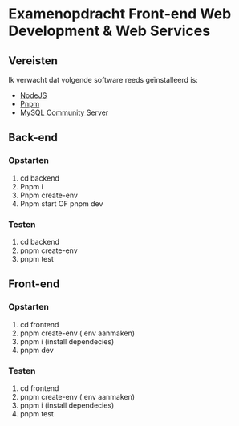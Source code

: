 # Examenopdracht Front-end Web Development & Web Services

## Vereisten

Ik verwacht dat volgende software reeds geïnstalleerd is:

- [NodeJS](https://nodejs.org)
- [Pnpm](https://pnpm.io)
- [MySQL Community Server](https://dev.mysql.com/downloads/mysql/)

## Back-end

### Opstarten

1. cd backend
2. Pnpm i
3. Pnpm create-env 
4. Pnpm start OF pnpm dev

### Testen

1. cd backend
2. pnpm create-env
3. pnpm test

## Front-end

### Opstarten

1. cd frontend
2. pnpm create-env (.env aanmaken)
3. pnpm i (install dependecies)
4. pnpm dev

### Testen

1. cd frontend
2. pnpm create-env (.env aanmaken)
3. pnpm i (install dependecies)
4. pnpm test


